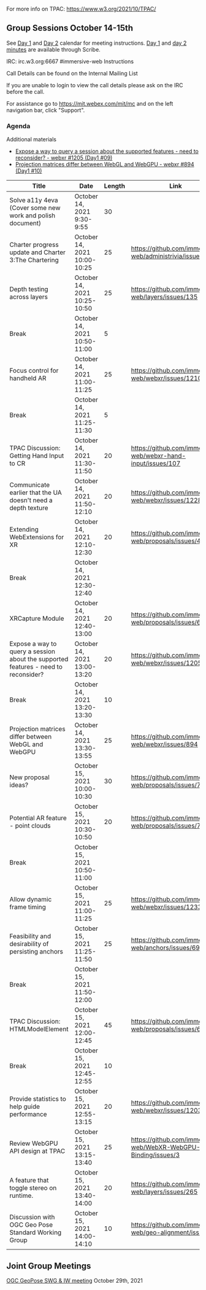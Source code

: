 For more info on TPAC: https://www.w3.org/2021/10/TPAC/

## Group Sessions October 14-15th

See [Day 1](https://www.w3.org/events/meetings/9fef5ab9-5d2f-4e08-a74e-5b037109695f) and [Day 2](https://www.w3.org/events/meetings/b5b00cb7-98e5-4ae2-9df2-ba04b9f2650f) calendar for meeting instructions. [Day 1](https://www.w3.org/2021/10/14-immersive-web-minutes.html) and [day 2 minutes](https://www.w3.org/2021/10/15-immersive-web-minutes.html)  are available through Scribe.

IRC: irc.w3.org:6667 #immersive-web Instructions

Call Details can be found on the Internal Mailing List

If you are unable to login to view the call details please ask on the IRC before the call.

For assistance go to https://mit.webex.com/mit/mc and on the left navigation bar, click "Support".

### Agenda

Additional materials

* [Expose a way to query a session about the supported features - need to reconsider? - webxr #1205 (Day1 #09)](slide-day1-09.pdf)
* [Projection matrices differ between WebGL and WebGPU - webxr #894 (Day1 #10)](slide-day1-10.pdf)


| Title                                                                              	| Date                         	| Length 	| Link                                                           	| Repo                 	| Rockets 	|
|------------------------------------------------------------------------------------	|------------------------------	|--------	|----------------------------------------------------------------	|----------------------	|---------	|
| Solve a11y 4eva (Cover some new work and polish document)                          	| October 14, 2021 9:30-9:55   	| 30     	|                                                                	| administrivia        	| 2 🚀     	|
| Charter progress update and Charter 3:The Chartering                               	| October 14, 2021 10:00-10:25 	| 25     	| https://github.com/immersive-web/administrivia/issues/166      	| administrivia        	| 1 🚀     	|
| Depth testing across layers                                                        	| October 14, 2021 10:25-10:50 	| 25     	| https://github.com/immersive-web/layers/issues/135             	| layers               	| 1 🚀     	|
| Break                                                                              	| October 14, 2021 10:50-11:00 	| 5      	|                                                                	|                      	|         	|
| Focus control for handheld AR                                                      	| October 14, 2021 11:00-11:25 	| 25     	| https://github.com/immersive-web/webxr/issues/1210             	| webxr                	| 1 🚀     	|
| Break                                                                              	| October 14, 2021 11:25-11:30 	| 5      	|                                                                	|                      	|         	|
| TPAC Discussion: Getting Hand Input to CR                                          	| October 14, 2021 11:30-11:50 	| 20     	| https://github.com/immersive-web/webxr-hand-input/issues/107   	| webxr-hand-input     	| 2 🚀     	|
| Communicate earlier that the UA doesn't need a depth texture                       	| October 14, 2021 11:50-12:10 	| 20     	| https://github.com/immersive-web/webxr/issues/1228             	| webxr                	| 1 🚀     	|
| Extending WebExtensions for XR                                                     	| October 14, 2021 12:10-12:30 	| 20     	| https://github.com/immersive-web/proposals/issues/43           	| proposals            	| 1 🚀     	|
| Break                                                                              	| October 14, 2021 12:30-12:40 	|        	|                                                                	|                      	|         	|
| XRCapture Module                                                                   	| October 14, 2021 12:40-13:00 	| 20     	| https://github.com/immersive-web/proposals/issues/68           	| proposals            	| 3 🚀     	|
| Expose a way to query a session about the supported features - need to reconsider? 	| October 14, 2021 13:00-13:20 	| 20     	| https://github.com/immersive-web/webxr/issues/1205             	| webxr                	| 2 🚀     	|
| Break                                                                              	| October 14, 2021 13:20-13:30 	| 10     	|                                                                	|                      	|         	|
| Projection matrices differ between WebGL and WebGPU                                	| October 14, 2021 13:30-13:55 	| 25     	| https://github.com/immersive-web/webxr/issues/894              	| webxr                	| 1 🚀     	|
| New proposal ideas?                                                                	| October 15, 2021 10:00-10:30 	| 30     	| https://github.com/immersive-web/proposals/issues/70           	| proposals            	| 2 🚀     	|
| Potential AR feature - point clouds                                                	| October 15, 2021 10:30-10:50 	| 20     	| https://github.com/immersive-web/proposals/issues/71           	| proposals            	| 0 🚀     	|
| Break                                                                              	| October 15, 2021 10:50-11:00 	|        	|                                                                	|                      	|         	|
| Allow dynamic frame timing                                                         	| October 15, 2021 11:00-11:25 	| 25     	| https://github.com/immersive-web/webxr/issues/1233             	| webxr                	| 1 🚀     	|
| Feasibility and desirability of persisting anchors                                 	| October 15, 2021 11:25-11:50 	| 25     	| https://github.com/immersive-web/anchors/issues/69             	| anchors              	| 2 🚀     	|
| Break                                                                              	| October 15, 2021 11:50-12:00 	|        	|                                                                	|                      	|         	|
| TPAC Discussion: HTMLModelElement                                                  	| October 15, 2021 12:00-12:45 	| 45     	| https://github.com/immersive-web/proposals/issues/69           	| proposals            	| 4 🚀     	|
| Break                                                                              	| October 15, 2021 12:45-12:55 	| 10     	|                                                                	|                      	|         	|
| Provide statistics to help guide performance                                       	| October 15, 2021 12:55-13:15 	| 20     	| https://github.com/immersive-web/webxr/issues/1203             	| webxr                	| 1 🚀     	|
| Review WebGPU API design at TPAC                                                   	| October 15, 2021 13:15-13:40 	| 25     	| https://github.com/immersive-web/WebXR-WebGPU-Binding/issues/3 	| WebXR-WebGPU-Binding 	| 3 🚀     	|
| A feature that toggle stereo on runtime.                                           	| October 15, 2021 13:40-14:00 	| 20     	| https://github.com/immersive-web/layers/issues/265             	| layers               	| 1 🚀     	|
| Discussion with OGC Geo Pose Standard Working Group                                	| October 15, 2021 14:00-14:10 	| 10     	| https://github.com/immersive-web/geo-alignment/issues/8        	| geo-alignment        	| 2 🚀     	|


## Joint Group Meetings

[OGC GeoPose SWG & IW meeting](https://www.w3.org/events/meetings/2e719bc5-d003-4de3-ae3c-d525b0994123) October 29th, 2021


